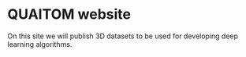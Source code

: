 # QUAITOM website

On this site we will publish 3D datasets to be used for developing deep learning algorithms.

